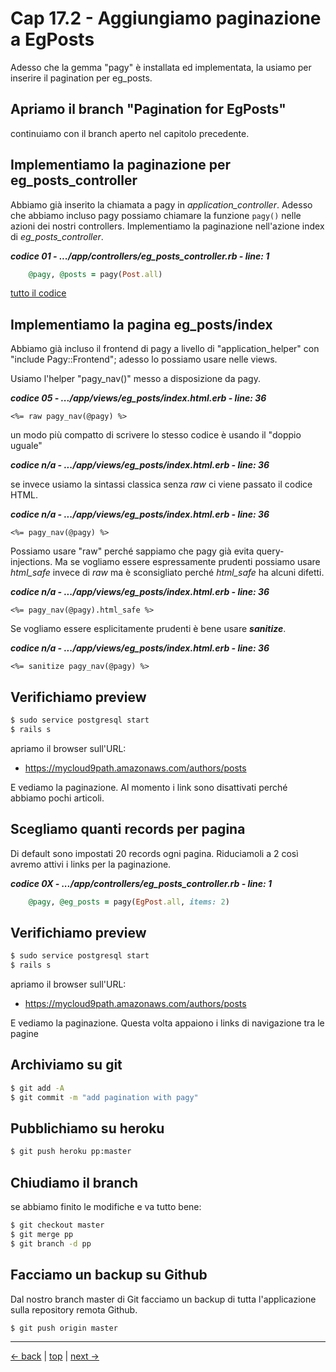 # <a name="top"></a> Cap 17.2 - Aggiungiamo paginazione a EgPosts

Adesso che la gemma "pagy" è installata ed implementata, la usiamo per inserire il pagination per eg_posts.



## Apriamo il branch "Pagination for EgPosts"

continuiamo con il branch aperto nel capitolo precedente.



## Implementiamo la paginazione per eg_posts_controller

Abbiamo già inserito la chiamata a pagy in *application_controller*. 
Adesso che abbiamo incluso pagy possiamo chiamare la funzione `pagy()` nelle azioni dei nostri controllers. 
Implementiamo la paginazione nell'azione index di *eg_posts_controller*.

***codice 01 - .../app/controllers/eg_posts_controller.rb - line: 1***

```ruby
    @pagy, @posts = pagy(Post.all)
```

[tutto il codice](#01-17-02_01all)



## Implementiamo la pagina eg_posts/index

Abbiamo già incluso il frontend di pagy a livello di "application_helper" con "include Pagy::Frontend"; adesso lo possiamo usare nelle views.

Usiamo l'helper "pagy_nav()" messo a disposizione da pagy.

***codice 05 - .../app/views/eg_posts/index.html.erb - line:  36***

```html+erb
<%= raw pagy_nav(@pagy) %>
```

un modo più compatto di scrivere lo stesso codice è usando il "doppio uguale" 

***codice n/a - .../app/views/eg_posts/index.html.erb - line:  36***

se invece usiamo la sintassi classica senza *raw* ci viene passato il codice HTML.

***codice n/a - .../app/views/eg_posts/index.html.erb - line:  36***

```html+erb
<%= pagy_nav(@pagy) %>
```

Possiamo usare "raw" perché sappiamo che pagy già evita query-injections.
Ma se vogliamo essere espressamente prudenti possiamo usare *html_safe* invece di *raw* ma è sconsigliato perché *html_safe* ha alcuni difetti.

***codice n/a - .../app/views/eg_posts/index.html.erb - line:  36***

```html+erb
<%= pagy_nav(@pagy).html_safe %>
```

Se vogliamo essere esplicitamente prudenti è bene usare ***sanitize***.

***codice n/a - .../app/views/eg_posts/index.html.erb - line:  36***

```html+erb
<%= sanitize pagy_nav(@pagy) %>
```



## Verifichiamo preview

```bash
$ sudo service postgresql start
$ rails s
```

apriamo il browser sull'URL:

* https://mycloud9path.amazonaws.com/authors/posts

E vediamo la paginazione. Al momento i link sono disattivati perché abbiamo pochi articoli.



## Scegliamo quanti records per pagina

Di default sono impostati 20 records ogni pagina. Riduciamoli a 2 così avremo attivi i links per la paginazione.

***codice 0X - .../app/controllers/eg_posts_controller.rb - line: 1***

```ruby
    @pagy, @eg_posts = pagy(EgPost.all, items: 2)
```



## Verifichiamo preview

```bash
$ sudo service postgresql start
$ rails s
```

apriamo il browser sull'URL:

- https://mycloud9path.amazonaws.com/authors/posts

E vediamo la paginazione. Questa volta appaiono i links di navigazione tra le pagine



## Archiviamo su git

```bash
$ git add -A
$ git commit -m "add pagination with pagy"
```



## Pubblichiamo su heroku

```bash
$ git push heroku pp:master
```



## Chiudiamo il branch

se abbiamo finito le modifiche e va tutto bene:

```bash
$ git checkout master
$ git merge pp
$ git branch -d pp
```



## Facciamo un backup su Github

Dal nostro branch master di Git facciamo un backup di tutta l'applicazione sulla repository remota Github.

```bash
$ git push origin master
```



---

[<- back](https://github.com/flaviobordonidev/leanpubabrandnewcms/blob/master/01-base/17-pagination/01_00-gem-pagy-it.md)
 | [top](#top) |
[next ->](https://github.com/flaviobordonidev/leanpubabrandnewcms/blob/master/01-base/17-pagination/02-users_form_i18n-it.md)